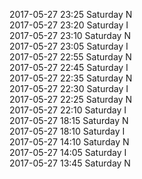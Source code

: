 2017-05-27 23:25 Saturday  N  
2017-05-27 23:20 Saturday  I  
2017-05-27 23:10 Saturday  N  
2017-05-27 23:05 Saturday  I  
2017-05-27 22:55 Saturday  N  
2017-05-27 22:45 Saturday  I  
2017-05-27 22:35 Saturday  N  
2017-05-27 22:30 Saturday  I  
2017-05-27 22:25 Saturday  N  
2017-05-27 22:10 Saturday  I  
2017-05-27 18:15 Saturday  N  
2017-05-27 18:10 Saturday  I  
2017-05-27 14:10 Saturday  N  
2017-05-27 14:05 Saturday  I  
2017-05-27 13:45 Saturday  N  
